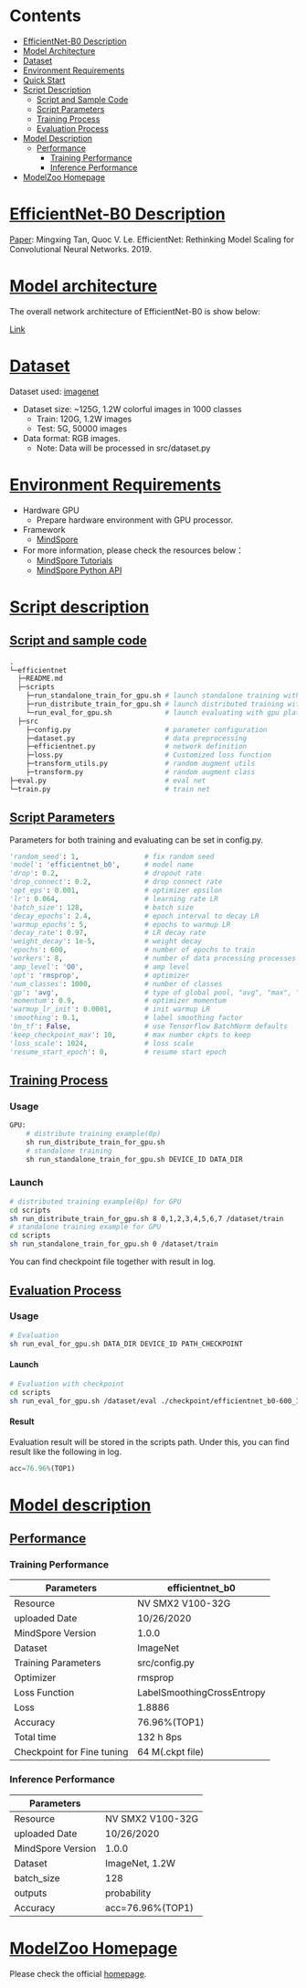 # Contents

- [EfficientNet-B0 Description](#efficientnet-description)
- [Model Architecture](#model-architecture)
- [Dataset](#dataset)
- [Environment Requirements](#environment-requirements)
- [Quick Start](#quick-start)
- [Script Description](#script-description)
    - [Script and Sample Code](#script-and-sample-code)
    - [Script Parameters](#script-parameters)
    - [Training Process](#training-process)
    - [Evaluation Process](#evaluation-process)
- [Model Description](#model-description)
    - [Performance](#performance)
        - [Training Performance](#evaluation-performance)
        - [Inference Performance](#evaluation-performance)
- [ModelZoo Homepage](#modelzoo-homepage)

# [EfficientNet-B0 Description](#contents)

[Paper](https://arxiv.org/abs/1905.11946): Mingxing Tan, Quoc V. Le. EfficientNet: Rethinking Model Scaling for Convolutional Neural Networks. 2019.

# [Model architecture](#contents)

The overall network architecture of EfficientNet-B0 is show below:

[Link](https://arxiv.org/abs/1905.11946)

# [Dataset](#contents)

Dataset used: [imagenet](http://www.image-net.org/)

- Dataset size: ~125G, 1.2W colorful images in 1000 classes
    - Train: 120G, 1.2W images
    - Test: 5G, 50000 images
- Data format: RGB images.
    - Note: Data will be processed in src/dataset.py

# [Environment Requirements](#contents)

- Hardware GPU
    - Prepare hardware environment with GPU processor.
- Framework
    - [MindSpore](https://www.mindspore.cn/install/en)
- For more information, please check the resources below：
    - [MindSpore Tutorials](https://www.mindspore.cn/tutorial/training/en/master/index.html)
    - [MindSpore Python API](https://www.mindspore.cn/doc/api_python/en/master/index.html)

# [Script description](#contents)

## [Script and sample code](#contents)

```python
.
└─efficientnet
  ├─README.md
  ├─scripts
    ├─run_standalone_train_for_gpu.sh # launch standalone training with gpu platform(1p)
    ├─run_distribute_train_for_gpu.sh # launch distributed training with gpu platform(8p)
    └─run_eval_for_gpu.sh             # launch evaluating with gpu platform
  ├─src
    ├─config.py                       # parameter configuration
    ├─dataset.py                      # data preprocessing
    ├─efficientnet.py                 # network definition
    ├─loss.py                         # Customized loss function
    ├─transform_utils.py              # random augment utils
    ├─transform.py                    # random augment class
├─eval.py                             # eval net
└─train.py                            # train net

```

## [Script Parameters](#contents)

Parameters for both training and evaluating can be set in config.py.

```python
'random_seed': 1,                # fix random seed
'model': 'efficientnet_b0',      # model name
'drop': 0.2,                     # dropout rate
'drop_connect': 0.2,             # drop connect rate
'opt_eps': 0.001,                # optimizer epsilon
'lr': 0.064,                     # learning rate LR
'batch_size': 128,               # batch size
'decay_epochs': 2.4,             # epoch interval to decay LR
'warmup_epochs': 5,              # epochs to warmup LR
'decay_rate': 0.97,              # LR decay rate
'weight_decay': 1e-5,            # weight decay
'epochs': 600,                   # number of epochs to train
'workers': 8,                    # number of data processing processes
'amp_level': 'O0',               # amp level
'opt': 'rmsprop',                # optimizer
'num_classes': 1000,             # number of classes
'gp': 'avg',                     # type of global pool, "avg", "max", "avgmax", "avgmaxc"
'momentum': 0.9,                 # optimizer momentum
'warmup_lr_init': 0.0001,        # init warmup LR
'smoothing': 0.1,                # label smoothing factor
'bn_tf': False,                  # use Tensorflow BatchNorm defaults
'keep_checkpoint_max': 10,       # max number ckpts to keep
'loss_scale': 1024,              # loss scale
'resume_start_epoch': 0,         # resume start epoch
```

## [Training Process](#contents)

### Usage

```python
GPU:
    # distribute training example(8p)
    sh run_distribute_train_for_gpu.sh
    # standalone training
    sh run_standalone_train_for_gpu.sh DEVICE_ID DATA_DIR
```

### Launch

```bash
# distributed training example(8p) for GPU
cd scripts
sh run_distribute_train_for_gpu.sh 8 0,1,2,3,4,5,6,7 /dataset/train
# standalone training example for GPU
cd scripts
sh run_standalone_train_for_gpu.sh 0 /dataset/train
```

You can find checkpoint file together with result in log.

## [Evaluation Process](#contents)

### Usage

```bash
# Evaluation
sh run_eval_for_gpu.sh DATA_DIR DEVICE_ID PATH_CHECKPOINT
```

#### Launch

```bash
# Evaluation with checkpoint
cd scripts
sh run_eval_for_gpu.sh /dataset/eval ./checkpoint/efficientnet_b0-600_1251.ckpt
```

#### Result

Evaluation result will be stored in the scripts path. Under this, you can find result like the following in log.

```python
acc=76.96%(TOP1)
```

# [Model description](#contents)

## [Performance](#contents)

### Training Performance

| Parameters                 | efficientnet_b0           |
| -------------------------- | ------------------------- |
| Resource                   | NV SMX2 V100-32G          |
| uploaded Date              | 10/26/2020                |
| MindSpore Version          | 1.0.0                     |
| Dataset                    | ImageNet                  |
| Training Parameters        | src/config.py             |
| Optimizer                  | rmsprop                   |
| Loss Function              | LabelSmoothingCrossEntropy |
| Loss                       | 1.8886                    |
| Accuracy                   | 76.96%(TOP1)               |
| Total time                 | 132 h 8ps                 |
| Checkpoint for Fine tuning | 64 M(.ckpt file)         |

### Inference Performance

| Parameters                 |                           |
| -------------------------- | ------------------------- |
| Resource                   | NV SMX2 V100-32G          |
| uploaded Date              | 10/26/2020                |
| MindSpore Version          | 1.0.0                     |
| Dataset                    | ImageNet, 1.2W            |
| batch_size                 | 128                       |
| outputs                    | probability               |
| Accuracy                   | acc=76.96%(TOP1)          |

# [ModelZoo Homepage](#contents)

Please check the official [homepage](https://gitee.com/mindspore/mindspore/tree/master/model_zoo).
